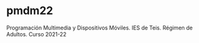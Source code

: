 # pmdm22
Programación Multimedia y Dispositivos Móviles. IES de Teis. Régimen de Adultos. Curso 2021-22
